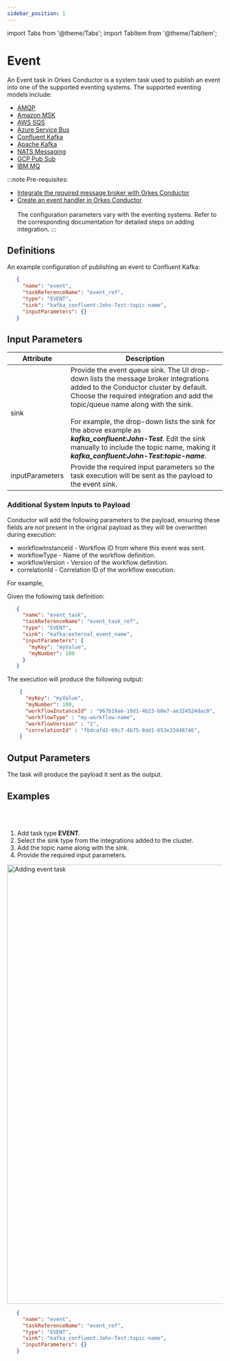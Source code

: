```yaml
---
sidebar_position: 1
---
```


import Tabs from '@theme/Tabs';
import TabItem from '@theme/TabItem';

# Event 

An Event task in Orkes Conductor is a system task used to publish an event into one of the supported eventing systems. The supported eventing models include:

- [AMQP](https://orkes.io/content/integrations/message-broker/amqp)
- [Amazon MSK](https://orkes.io/content/integrations/message-broker/amazon-msk)
- [AWS SQS](https://orkes.io/content/integrations/message-broker/aws-sqs)
- [Azure Service Bus](https://orkes.io/content/integrations/message-broker/azure-service-bus)
- [Confluent Kafka](https://orkes.io/content/integrations/message-broker/confluent-kafka)
- [Apache Kafka](https://orkes.io/content/integrations/message-broker/apache-kafka)
- [NATS Messaging](https://orkes.io/content/integrations/message-broker/nats-messaging)
- [GCP Pub Sub](https://orkes.io/content/integrations/message-broker/gcp-pub-sub)
- [IBM MQ](https://orkes.io/content/integrations/message-broker/ibm-mq)

:::note Pre-requisites:
- [Integrate the required message broker with Orkes Conductor](https://orkes.io/content/category/integrations/message-broker)
- [Create an event handler in Orkes Conductor](https://orkes.io/content/developer-guides/event-handler)<br/><br/>
The configuration parameters vary with the eventing systems. Refer to the corresponding documentation for detailed steps on adding integration.
:::

## Definitions​

An example configuration of publishing an event to Confluent Kafka:

```json
   {
     "name": "event",
     "taskReferenceName": "event_ref",
     "type": "EVENT",
     "sink": "kafka_confluent:John-Test:topic-name",
     "inputParameters": {}
   }
```

## Input Parameters​

| Attribute | Description |
| --------- | ----------- |
| sink | Provide the event queue sink. The UI drop-down lists the message broker integrations added to the Conductor cluster by default. Choose the required integration and add the topic/queue name along with the sink.<br/><br/>For example, the drop-down lists the sink for the above example as **_kafka_confluent:John-Test_**. Edit the sink manually to include the topic name, making it **_kafka_confluent:John-Test:topic-name_**. |
| inputParameters | Provide the required input parameters so the task execution will be sent as the payload to the event sink. |

### Additional System Inputs to Payload​

Conductor will add the following parameters to the payload, ensuring these fields are not present in the original payload as they will be overwritten during execution:

- workflowInstanceId - Workflow ID from where this event was sent.
- workflowType - Name of the workflow definition.
- workflowVersion - Version of the workflow definition.
- correlationId - Correlation ID of the workflow execution.

For example, 

Given the following task definition:

```json
   {
     "name": "event_task",
     "taskReferenceName": "event_task_ref",
     "type": "EVENT",
     "sink": "kafka:external_event_name",
     "inputParameters": {
       "myKey": "myValue",
       "myNumber": 100
     }
   }
```

The execution will produce the following output:

```json
    {
      "myKey": "myValue",
      "myNumber": 100,
      "workflowInstanceId" : "967b19ae-10d1-4b23-b0e7-ae324524dac0",
      "workflowType" : "my-workflow-name",
      "workflowVersion" : "1",
      "correlationId" : "fbdcafd2-69c7-4b75-8dd1-653e33d48746",
    }
```

## Output Parameters​

The task will produce the payload it sent as the output.



## Examples

<Tabs>
<TabItem value="UI" label="UI" className="paddedContent">

<div className="row">
<div className="col col--4">

<br/>
<br/>

1. Add task type **EVENT**.
2. Select the sink type from the integrations added to the cluster.
3. Add the topic name along with the sink.
4. Provide the required input parameters.

</div>
<div className="col">
<div className="embed-loom-video">

<p><img src="/content/img/ui-guide-event-task.png" alt="Adding event task" width="1024" height="auto"/></p>

</div>
</div>
</div>



</TabItem>
 <TabItem value="JSON" label="JSON">

```json
   {
     "name": "event",
     "taskReferenceName": "event_ref",
     "type": "EVENT",
     "sink": "kafka_confluent:John-Test:topic-name",
     "inputParameters": {}
   }
```

</TabItem>
</Tabs>


